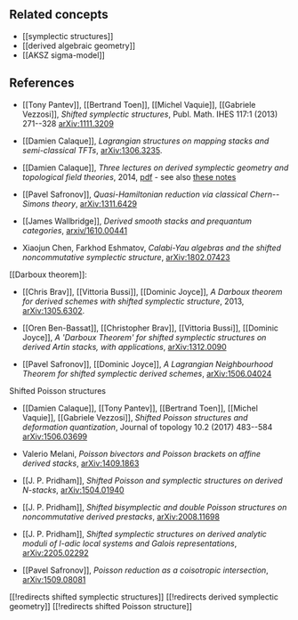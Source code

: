
## Related concepts

* [[symplectic structures]]
* [[derived algebraic geometry]]
* [[AKSZ sigma-model]]

## References

* [[Tony Pantev]], [[Bertrand Toen]], [[Michel Vaquie]], [[Gabriele Vezzosi]], _Shifted symplectic structures_, Publ. Math. IHES 117:1 (2013) 271--328 [arXiv:1111.3209](http://arxiv.org/abs/1111.3209)

* [[Damien Calaque]], _Lagrangian structures on mapping stacks and semi-classical TFTs_, [arXiv:1306.3235](http://arxiv.org/abs/1306.3235).

* [[Damien Calaque]], _Three lectures on derived symplectic geometry and topological field theories_, 2014, 
[pdf](https://imag.umontpellier.fr/~calaque/lecturenotes-DerivedTFT) - see also [these notes](https://imag.umontpellier.fr/~calaque/lecturenotes-LagStr)

* [[Pavel Safronov]], _Quasi-Hamiltonian reduction via classical Chern--Simons theory_, [arXiv:1311.6429](http://arxiv.org/abs/1311.6429)

* [[James Wallbridge]], _Derived smooth stacks and prequantum categories_, [arxiv/1610.00441](https://arxiv.org/abs/1610.00441)
* Xiaojun Chen, Farkhod Eshmatov, _Calabi-Yau algebras and the shifted noncommutative symplectic structure_, [arXiv:1802.07423](https://arxiv.org/abs/1802.07423)

[[Darboux theorem]]:

* [[Chris Brav]], [[Vittoria Bussi]], [[Dominic Joyce]], _A Darboux theorem for derived schemes with shifted symplectic structure_, 2013, [arXiv:1305.6302](http://arxiv.org/abs/1305.6302).

* [[Oren Ben-Bassat]], [[Christopher Brav]], [[Vittoria Bussi]], [[Dominic Joyce]], _A 'Darboux Theorem' for shifted symplectic structures on derived Artin stacks, with applications_, [arXiv:1312.0090](http://arxiv.org/abs/1312.0090)

* [[Pavel Safronov]], [[Dominic Joyce]], _A Lagrangian Neighbourhood Theorem for shifted symplectic derived schemes_, [arXiv:1506.04024](http://arxiv.org/abs/1506.04024)

Shifted Poisson structures

* [[Damien Calaque]], [[Tony Pantev]], [[Bertrand Toen]], [[Michel Vaquie]], [[Gabriele Vezzosi]], _Shifted Poisson structures and deformation quantization_, Journal of topology 10.2 (2017) 483--584 [arXiv:1506.03699](http://arxiv.org/abs/1506.03699)

* Valerio Melani, _Poisson bivectors and Poisson brackets on affine derived stacks_, [arXiv:1409.1863](http://arxiv.org/abs/1409.1863)

* [[J. P. Pridham]], _Shifted Poisson and symplectic structures on derived N-stacks_, [arXiv:1504.01940](http://arxiv.org/abs/1504.01940)

* [[J. P. Pridham]], _Shifted bisymplectic and double Poisson structures on noncommutative derived prestacks_, [arXiv:2008.11698](https://arxiv.org/abs/2008.11698)

* [[J. P. Pridham]], _Shifted symplectic structures on derived analytic moduli of l-adic local systems and Galois representations_, [arXiv:2205.02292](https://arxiv.org/abs/2205.02292) 

* [[Pavel Safronov]], _Poisson reduction as a coisotropic intersection_, [arXiv:1509.08081](http://arxiv.org/abs/1509.08081)

[[!redirects shifted symplectic structures]]
[[!redirects derived symplectic geometry]]
[[!redirects shifted Poisson structure]]